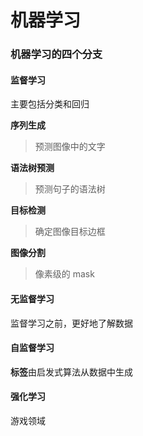 # 机器学习

### 机器学习的四个分支

#### 监督学习

主要包括分类和回归

**序列生成**

> 预测图像中的文字

**语法树预测**

> 预测句子的语法树

**目标检测**

> 确定图像目标边框

**图像分割**

> 像素级的 mask

#### 无监督学习

监督学习之前，更好地了解数据

#### 自监督学习

**标签**由启发式算法从数据中生成

#### 强化学习

游戏领域

